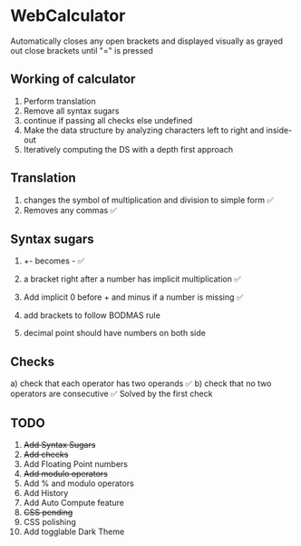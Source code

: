 # WebCalculator
Automatically closes any open brackets and displayed visually as grayed out close brackets until "=" is pressed

## Working of calculator
1) Perform translation
1) Remove all syntax sugars
1) continue if passing all checks else undefined
1) Make the data structure by analyzing characters left to right and inside-out
1) Iteratively computing the DS with a depth first approach

## Translation
1) changes the symbol of multiplication and division to simple form ✅
1) Removes any commas ✅

## Syntax sugars
1) +- becomes - ✅
1) a bracket right after a number has implicit multiplication ✅
1) Add implicit 0 before + and minus if a number is missing ✅
1) add brackets to follow BODMAS rule

1) decimal point should have numbers on both side

## Checks
a) check that each operator has two operands ✅
b) check that no two operators are consecutive ✅ Solved by the first check

## TODO
1) ~~Add Syntax Sugars~~
1) ~~Add checks~~
1) Add Floating Point numbers
1) ~~Add modulo operators~~
1) Add % and modulo operators
1) Add History
1) Add Auto Compute feature
1) ~~CSS pending~~
1) CSS polishing
1) Add togglable Dark Theme